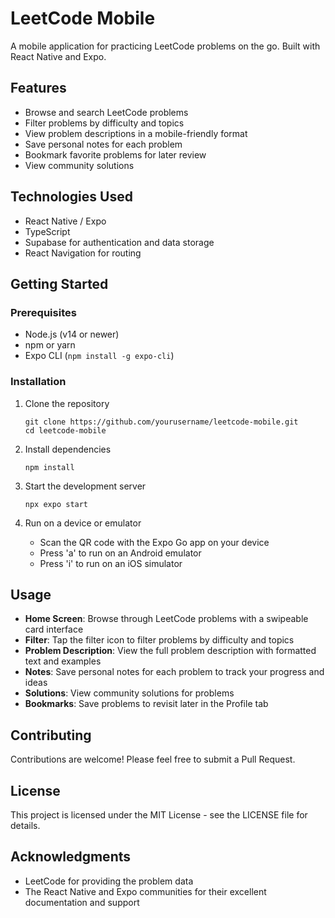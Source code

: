 # LeetCode Mobile

A mobile application for practicing LeetCode problems on the go. Built with React Native and Expo.

## Features

-   Browse and search LeetCode problems
-   Filter problems by difficulty and topics
-   View problem descriptions in a mobile-friendly format
-   Save personal notes for each problem
-   Bookmark favorite problems for later review
-   View community solutions

## Technologies Used

-   React Native / Expo
-   TypeScript
-   Supabase for authentication and data storage
-   React Navigation for routing

## Getting Started

### Prerequisites

-   Node.js (v14 or newer)
-   npm or yarn
-   Expo CLI (`npm install -g expo-cli`)

### Installation

1. Clone the repository

    ```
    git clone https://github.com/yourusername/leetcode-mobile.git
    cd leetcode-mobile
    ```

2. Install dependencies

    ```
    npm install
    ```

3. Start the development server

    ```
    npx expo start
    ```

4. Run on a device or emulator
    - Scan the QR code with the Expo Go app on your device
    - Press 'a' to run on an Android emulator
    - Press 'i' to run on an iOS simulator

## Usage

-   **Home Screen**: Browse through LeetCode problems with a swipeable card interface
-   **Filter**: Tap the filter icon to filter problems by difficulty and topics
-   **Problem Description**: View the full problem description with formatted text and examples
-   **Notes**: Save personal notes for each problem to track your progress and ideas
-   **Solutions**: View community solutions for problems
-   **Bookmarks**: Save problems to revisit later in the Profile tab

## Contributing

Contributions are welcome! Please feel free to submit a Pull Request.

## License

This project is licensed under the MIT License - see the LICENSE file for details.

## Acknowledgments

-   LeetCode for providing the problem data
-   The React Native and Expo communities for their excellent documentation and support
